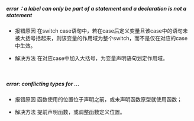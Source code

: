 ##### error：a label can only be part of a statement and a declaration is not a statement

- 报错原因
在switch case语句中，若在case后定义变量且该case中的语句未被大括号括起来，则该变量的作用域为整个switch，而不是仅在对应的case中生效。

- 解决方法
在对应case中加入大括号，为变量声明语句划定作用域。
<br/>

##### error: conflicting types for ...
- 报错原因
函数使用的位置位于声明之前，或未声明函数原型就使用函数；

- 解决方法
提前声明函数，或调整函数定义位置。
